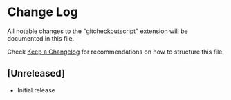 # Change Log

All notable changes to the "gitcheckoutscript" extension will be documented in this file.

Check [Keep a Changelog](http://keepachangelog.com/) for recommendations on how to structure this file.

## [Unreleased]

- Initial release